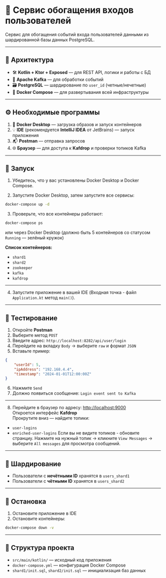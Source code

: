 # 🚪 Сервис обогащения входов пользователей

Сервис для обогащения событий входа пользователей данными из шардированной базы данных PostgreSQL.

---

## 🧱 Архитектура

- 🛠 **Kotlin + Ktor + Exposed** — для REST API, логики и работы с БД  
- 🧵 **Apache Kafka** — для обработки событий  
- 🗃 **PostgreSQL** — шардирование по `user_id` (четные/нечетные)  
- 🐳 **Docker Compose** — для развертывания всей инфраструктуры  

---

## ⚙️ Необходимые программы

1. 🐳 **Docker Desktop** — загрузка образов и запуск контейнеров  
2. 💡 **IDE** (рекомендуется **IntelliJ IDEA** от JetBrains) — запуск приложения  
3. 📬 **Postman** — отправка запросов  
4. 🌐 **Браузер** — для доступа к **Kafdrop** и проверки топиков Kafka  

---

## 🚀 Запуск

1. Убедитесь, что у вас установлены Docker Desktop и Docker Compose.

2. Запустите Docker Desktop, затем запустите все сервисы:
```bash
docker-compose up -d
```

3. Проверьте, что все контейнеры работают:
```bash
docker-compose ps
```
или через Docker Desktop (должно быть 5 контейнеров со статусом `Running` — зелёный кружок)

**Список контейнеров:**
- `shard1`  
- `shard2`  
- `zookeeper`  
- `kafka`  
- `kafdrop`  

---

4. Запустите приложение в вашей IDE (Входная точка - файл `Application.kt` метод `main()`).

---

## 🧪 Тестирование

1. Откройте **Postman**  
2. Выберите метод `POST`  
3. Введите адрес: `http://localhost:8282/api/user/login`  
4. Перейдите на вкладку `Body` → выберите `raw` и формат `JSON`  
5. Вставьте пример:
```json
{
    "userId": 5,
    "ipAddress": "192.168.4.4",
    "timestamp": "2024-01-01T12:00:00Z"
}
```
6. Нажмите `Send`  
7. Должно появиться сообщение: `Login event sent to Kafka`

---

8. Перейдите в браузер по адресу: [http://localhost:9000](http://localhost:9000)  
Откроется интерфейс **Kafdrop**  
Прокрутите вниз — найдите топики:
- `user-logins`
- `enriched-user-logins`
Если вы не видите топиков - обновите странциу.
Нажмите на нужный топик → кликните `View Messages` → выберите `All messages` для просмотра сообщений.

---

## 🧩 Шардирование

- Пользователи с **нечётными ID** хранятся в `users_shard1`  
- Пользователи с **чётными ID** хранятся в `users_shard2`  

---

## 🛑 Остановка

1. Остановите приложение в IDE  
2. Остановите контейнеры:
```bash
docker-compose down -v
```

---

## 📁 Структура проекта

- `src/main/kotlin/` — исходный код приложения  
- `docker-compose.yml` — конфигурация Docker Compose  
- `shard1/init.sql`, `shard2/init.sql` — инициализация баз данных  
